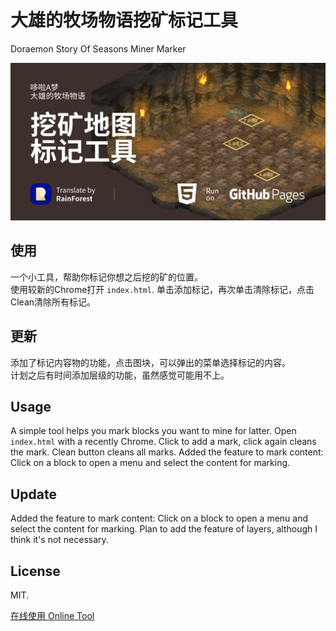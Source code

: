 # 大雄的牧场物语挖矿标记工具
Doraemon Story Of Seasons Miner Marker

![Screen Shot](img/thumbnail.png?raw=true "Screen Shot")
## 使用
一个小工具，帮助你标记你想之后挖的矿的位置。<br>
使用较新的Chrome打开 `index.html`. 单击添加标记，再次单击清除标记，点击Clean清除所有标记。<br>

## 更新
添加了标记内容物的功能，点击图块，可以弹出的菜单选择标记的内容。<br>
计划之后有时间添加层级的功能，虽然感觉可能用不上。<br>


## Usage
A simple tool helps you mark blocks you want to mine for latter.
Open `index.html` with a recently Chrome. Click to add a mark, click again cleans the mark. Clean button cleans all marks.
Added the feature to mark content: Click on a block to open a menu and select the content for marking.

## Update
Added the feature to mark content: Click on a block to open a menu and select the content for marking.
Plan to add the feature of layers, although I think it's not necessary.


## License

MIT.

[在线使用 Online Tool](https://kailous.github.io/Doraemon-Story-Of-Seasons-Miner-Marker/)

